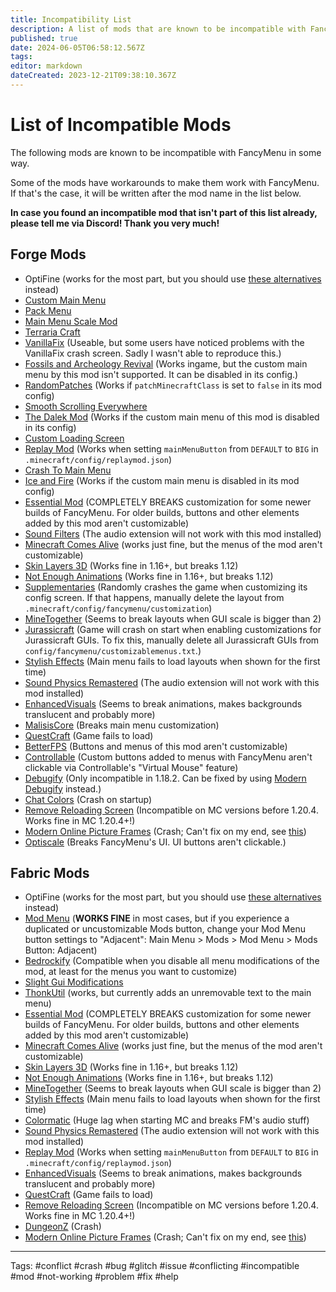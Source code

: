 ```yaml
---
title: Incompatibility List
description: A list of mods that are known to be incompatible with FancyMenu.
published: true
date: 2024-06-05T06:58:12.567Z
tags: 
editor: markdown
dateCreated: 2023-12-21T09:38:10.367Z
---
```


# List of Incompatible Mods

The following mods are known to be incompatible with FancyMenu in some way.

Some of the mods have workarounds to make them work with FancyMenu.
If that's the case, it will be written after the mod name in the list below.

**In case you found an incompatible mod that isn't part of this list already, please tell me via Discord!
Thank you very much!**


## Forge Mods

- OptiFine (works for the most part, but you should use [these alternatives](./optifine-alternatives) instead)
- [Custom Main Menu](https://www.curseforge.com/minecraft/mc-mods/custom-main-menu)
- [Pack Menu](https://www.curseforge.com/minecraft/mc-mods/packmenu)
- [Main Menu Scale Mod](https://www.curseforge.com/minecraft/mc-mods/main-menu-scale)
- [Terraria Craft](https://www.curseforge.com/minecraft/mc-mods/terraria-craft)
- [VanillaFix](https://www.curseforge.com/minecraft/mc-mods/vanillafix) (Useable, but some users have noticed problems with the VanillaFix crash screen. Sadly I wasn't able to reproduce this.)
- [Fossils and Archeology Revival](https://www.curseforge.com/minecraft/mc-mods/fossils) (Works ingame, but the custom main menu by this mod isn't supported. It can be disabled in its config.)
- [RandomPatches](https://www.curseforge.com/minecraft/mc-mods/randompatches-forge) (Works if `patchMinecraftClass` is set to `false` in its mod config)
- [Smooth Scrolling Everywhere](https://www.curseforge.com/minecraft/mc-mods/smooth-scrolling-everywhere)
- [The Dalek Mod](https://www.curseforge.com/minecraft/mc-mods/the-dalek-mod) (Works if the custom main menu of this mod is disabled in its config)
- [Custom Loading Screen](https://www.curseforge.com/minecraft/mc-mods/better-loading-screen)
- [Replay Mod](https://www.replaymod.com/download/) (Works when setting `mainMenuButton` from `DEFAULT` to `BIG` in `.minecraft/config/replaymod.json`)
- [Crash To Main Menu](https://www.curseforge.com/minecraft/mc-mods/crash-to-main-menu)
- [Ice and Fire](https://www.curseforge.com/minecraft/mc-mods/ice-and-fire-dragons) (Works if the custom main menu is disabled in its mod config)
- [Essential Mod](https://www.curseforge.com/minecraft/mc-mods/essential-mod) (COMPLETELY BREAKS customization for some newer builds of FancyMenu. For older builds, buttons and other elements added by this mod aren't customizable)
- [Sound Filters](https://www.curseforge.com/minecraft/mc-mods/sound-filters) (The audio extension will not work with this mod installed)
- [Minecraft Comes Alive](https://www.curseforge.com/minecraft/mc-mods/minecraft-comes-alive-mca) (works just fine, but the menus of the mod aren't customizable)
- [Skin Layers 3D](https://www.curseforge.com/minecraft/mc-mods/skin-layers-3d) (Works fine in 1.16+, but breaks 1.12)
- [Not Enough Animations](https://www.curseforge.com/minecraft/mc-mods/not-enough-animations) (Works fine in 1.16+, but breaks 1.12)
- [Supplementaries](https://www.curseforge.com/minecraft/mc-mods/supplementaries) (Randomly crashes the game when customizing its config screen. If that happens, manually delete the layout from `.minecraft/config/fancymenu/customization`)
- [MineTogether](https://www.curseforge.com/minecraft/mc-mods/creeperhost-minetogether) (Seems to break layouts when GUI scale is bigger than 2)
- [Jurassicraft](https://www.curseforge.com/minecraft/mc-mods/jurassicraft) (Game will crash on start when enabling customizations for Jurassicraft GUIs. To fix this, manually delete all Jurassicraft GUIs from `config/fancymenu/customizablemenus.txt`.)
- [Stylish Effects](https://www.curseforge.com/minecraft/mc-mods/stylish-effects) (Main menu fails to load layouts when shown for the first time)
- [Sound Physics Remastered](https://www.curseforge.com/minecraft/mc-mods/sound-physics-remastered) (The audio extension will not work with this mod installed)
- [EnhancedVisuals](https://www.curseforge.com/minecraft/mc-mods/enhancedvisuals) (Seems to break animations, makes backgrounds translucent and probably more)
- [MalisisCore](https://www.curseforge.com/minecraft/mc-mods/malisiscore) (Breaks main menu customization)
- [QuestCraft](https://github.com/QuestCraftPlusPlus/QuestCraft) (Game fails to load)
- [BetterFPS](https://www.curseforge.com/minecraft/mc-mods/betterfps) (Buttons and menus of this mod aren't customizable)
- [Controllable](https://www.curseforge.com/minecraft/mc-mods/controllable) (Custom buttons added to menus with FancyMenu aren't clickable via Controllable's "Virtual Mouse" feature)
- [Debugify](https://www.curseforge.com/minecraft/mc-mods/debugify) (Only incompatible in 1.18.2. Can be fixed by using [Modern Debugify](https://www.curseforge.com/minecraft/mc-mods/modern-debugify) instead.)
- [Chat Colors](https://www.curseforge.com/minecraft/mc-mods/chat-colours) (Crash on startup)
- [Remove Reloading Screen](https://www.curseforge.com/minecraft/mc-mods/rrls) (Incompatible on MC versions before 1.20.4. Works fine in MC 1.20.4+!)
- [Modern Online Picture Frames](https://www.curseforge.com/minecraft/mc-mods/online-picture-frame) (Crash; Can't fix on my end, see [this](https://github.com/Keksuccino/FancyMenu/issues/776))
- [Optiscale](https://www.curseforge.com/minecraft/mc-mods/optiscale) (Breaks FancyMenu's UI. UI buttons aren't clickable.)

## Fabric Mods

- OptiFine (works for the most part, but you should use [these alternatives](https://fm.keksuccino.dev/en/wiki/general/verified/optifine-alternatives) instead)
- [Mod Menu](https://www.curseforge.com/minecraft/mc-mods/modmenu) (**WORKS FINE** in most cases, but if you experience a duplicated or uncustomizable Mods button, change your Mod Menu button settings to "Adjacent": Main Menu > Mods > Mod Menu > Mods Button: Adjacent)
- [Bedrockify](https://www.curseforge.com/minecraft/mc-mods/bedrockify) (Compatible when you disable all menu modifications of the mod, at least for the menus you want to customize)
- [Slight Gui Modifications](https://www.curseforge.com/minecraft/mc-mods/slight-gui-modifications)
- [ThonkUtil](https://www.curseforge.com/minecraft/mc-mods/thonkutil) (works, but currently adds an unremovable text to the main menu)
- [Essential Mod](https://www.curseforge.com/minecraft/mc-mods/essential-mod) (COMPLETELY BREAKS customization for some newer builds of FancyMenu. For older builds, buttons and other elements added by this mod aren't customizable)
- [Minecraft Comes Alive](https://www.curseforge.com/minecraft/mc-mods/minecraft-comes-alive-mca) (works just fine, but the menus of the mod aren't customizable)
- [Skin Layers 3D](https://www.curseforge.com/minecraft/mc-mods/skin-layers-3d) (Works fine in 1.16+, but breaks 1.12)
- [Not Enough Animations](https://www.curseforge.com/minecraft/mc-mods/not-enough-animations) (Works fine in 1.16+, but breaks 1.12)
- [MineTogether](https://www.curseforge.com/minecraft/mc-mods/creeperhost-minetogether) (Seems to break layouts when GUI scale is bigger than 2)
- [Stylish Effects](https://www.curseforge.com/minecraft/mc-mods/stylish-effects) (Main menu fails to load layouts when shown for the first time)
- [Colormatic](https://www.curseforge.com/minecraft/mc-mods/colormatic) (Huge lag when starting MC and breaks FM's audio stuff)
- [Sound Physics Remastered](https://www.curseforge.com/minecraft/mc-mods/sound-physics-remastered) (The audio extension will not work with this mod installed)
- [Replay Mod](https://www.replaymod.com/download/) (Works when setting `mainMenuButton` from `DEFAULT` to `BIG` in `.minecraft/config/replaymod.json`)
- [EnhancedVisuals](https://www.curseforge.com/minecraft/mc-mods/enhancedvisuals) (Seems to break animations, makes backgrounds translucent and probably more)
- [QuestCraft](https://github.com/QuestCraftPlusPlus/QuestCraft) (Game fails to load)
- [Remove Reloading Screen](https://www.curseforge.com/minecraft/mc-mods/rrls) (Incompatible on MC versions before 1.20.4. Works fine in MC 1.20.4+!)
- [DungeonZ](https://www.curseforge.com/minecraft/mc-mods/dungeonz) (Crash)
- [Modern Online Picture Frames](https://www.curseforge.com/minecraft/mc-mods/online-picture-frame) (Crash; Can't fix on my end, see [this](https://github.com/Keksuccino/FancyMenu/issues/776))

----------

Tags: #conflict #crash #bug #glitch #issue #conflicting #incompatible #mod #not-working #problem #fix #help